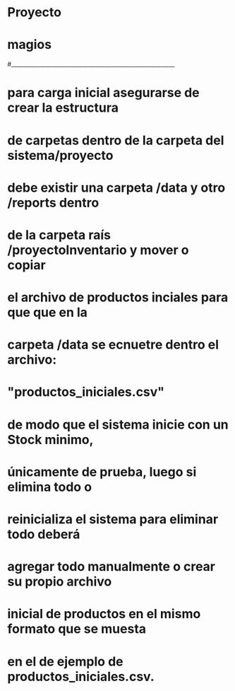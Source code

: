 # Proyecto
# magios
#__________________________________________________________
# para carga inicial asegurarse de crear la estructura 
# de carpetas dentro de la carpeta del sistema/proyecto
# debe existir una carpeta /data y otro /reports dentro 
# de la carpeta raís /proyectoInventario y mover o copiar
# el archivo de productos inciales para que que en la 
# carpeta /data se ecnuetre dentro el archivo: 
#                          "productos_iniciales.csv"
# de modo que el sistema inicie con un Stock minimo, 
# únicamente de prueba, luego si elimina todo o 
# reinicializa el sistema para eliminar todo deberá
# agregar todo manualmente o crear su propio archivo
# inicial de productos en el mismo formato que se muesta 
# en el de ejemplo de productos_iniciales.csv.
